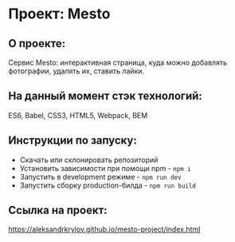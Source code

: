 # Проект: Mesto

## О проекте:
Сервис Mesto: интерактивная страница, куда можно добавлять фотографии, удалять их, ставить лайки.

## На данный момент стэк технологий:
ES6, Babel, CSS3, HTML5, Webpack, BEM

## Инструкции по запуску:
- Скачать или склонировать репозиторий
- Установить зависимости при помощи npm - `npm i`
- Запустить в development режиме - `npm run dev`
- Запустить сборку production-билда - `npm run build`

## Ссылка на проект:
https://aleksandrkrylov.github.io/mesto-project/index.html
